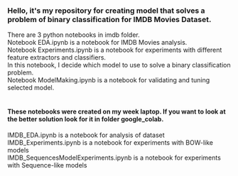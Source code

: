 <h3>Hello, it's my repository for creating model that solves a problem of binary classification for IMDB Movies Dataset.</h3>
There are 3 python notebooks in imdb folder.<br>
Notebook EDA.ipynb is a notebook for IMDB Movies analysis.<br>
Notebook Experiments.ipynb is a notebook for experiments with different feature extractors and classifiers.<br>
In this notebook, I decide which model to use to solve a binary classification problem.<br>
Notebook ModelMaking.ipynb is a notebook for validating and tuning selected model.<br>
<br>
<h4>These notebooks were created on my week laptop. If you want to look at the better solution look for it in folder google_colab.</h4>
IMDB_EDA.ipynb is a notebook for analysis of dataset<br>
IMDB_Experiments.ipynb is a notebook for experiments with BOW-like models<br>
IMDB_SequencesModelExperiments.ipynb is a notebook for experiments with Sequence-like models

